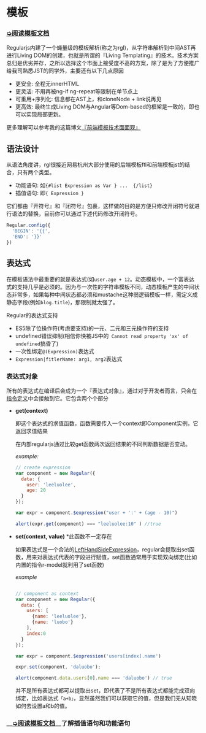 # 模板


### __[&#x27AD;阅读模板文档](http://regularjs.github.io/reference/?syntax-zh)__

Regularjs内建了一个蝇量级的模板解析(称之为rgl)，从字符串解析到中间AST再进行Living DOM的创建，也就是所谓的『Living Templating』的技术。技术方案总归是优劣并存，之所以选择这个市面上接受度不高的方案，除了是为了方便推广给我司熟悉JST的同学外，主要还有以下几点原因

- 更安全: 全程无innerHTML
- 更灵活: 不用再被ng-if ng-repeat等限制在单节点上
- 可重用+序列化: 信息都在AST上，和cloneNode + link说再见 
- 更高效: 最终生成Living DOM与Angular等Dom-based的框架是一致的，即也可以实现局部更新。

更多理解可以参考我的这篇博文[『前端模板技术面面观』](http://leeluolee.github.io/2014/10/10/template-engine/)


## 语法设计

从语法角度讲，rgl很接近网易杭州大部分使用的后端模板ftl和前端模板jst的结合，只有两个类型。

- 功能语句: 如`{#list Expression as Var } ...  {/list}` 
- 插值语句: 即`{ Expression }`

它们都由『开符号』和『闭符号』包裹，这样做的目的是方便只修改开闭符号就进行语法的替换，目前你可以通过下述代码修改开闭符号。

```js
Regular.config({
  'BEGIN': '{{',
  'END': '}}'
})
```


## 表达式

在模板语法中最重要的就是表达式(如`user.age + 12`。动态模板中，一个富表达式的支持几乎是必须的。因为与一次性的字符串模板不同，动态模板产生的中间状态非常多，如果每种中间状态都必须和mustache这种弱逻辑模板一样，需定义成静态字段(例如`blog.title`)，那限制就太强了。

Regular的表达式支持

- ES5除了位操作符(考虑要支持)的一元、二元和三元操作符的支持
- undefined错误抑制(相信你快被JS中的` Cannot read property 'xx' of undefined`搞昏了)
- 一次性绑定`@(Expression)`表达式
- `Expression|fitlerName: arg1, arg2`表达式


### 表达式对象

所有的表达式在编译后会成为一个『表达式对象』，通过对于开发者而言，只会在[指令定义](basic/directive.md)中会接触到它。它包含两个个部分


* __get(context)__

  即这个表达式的求值函数，函数需要传入一个context即Component实例，它返回求值结果 

  在内部regularjs通过比较get函数两次返回结果的不同判断数据是否变动。


  _example:_
  ```js
  // create expression
  var component = new Regular({
    data: {
      user: 'leeluolee',
      age: 20 
    }
  });

  var expr = component.$expression("user + ':' + (age - 10)")

  alert(expr.get(component) === "leeluolee:10" ) //true

  ```



* __set(context, value)__  *此函数不一定存在

  如果表达式是一个合法的[LeftHandSideExpression](http://es5.github.io/#x11.2)，regular会提取出set函数，用来对表达式代表的字段进行赋值，set函数通常用于实现双向绑定(比如内置的指令r-model就利用了set函数)


  _example_

  ```javascript

  // component as context
  var component = new Regular({
    data: {
      users: [
        {name: 'leeluolee'},
        {name: 'luobo'}
      ],
      index:0
    }
  });

  var expr = component.$expression('users[index].name')

  expr.set(component, 'daluobo');

  alert(component.data.users[0].name === 'daluobo') // true

  ```

  并不是所有表达式都可以提取出set，即代表了不是所有表达式都能完成双向绑定，比如表达式`「a+b」`，显然虽然我们可以获取它的值，但是我们无从知晓如何去设置a和b的值。





### __[&#x27AD;阅读模板文档](http://regularjs.github.io/reference/?syntax-zh)__了解插值语句和功能语句
